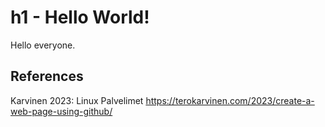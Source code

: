 # h1 -  Hello World!

Hello everyone.

## References

Karvinen 2023: Linux Palvelimet https://terokarvinen.com/2023/create-a-web-page-using-github/
